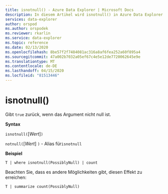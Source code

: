 ```yaml
---
title: isnotnull() - Azure Data Explorer | Microsoft Docs
description: In diesem Artikel wird isnotnull() in Azure Data Explorer beschrieben.
services: data-explorer
author: orspod
ms.author: orspodek
ms.reviewer: rkarlin
ms.service: data-explorer
ms.topic: reference
ms.date: 02/13/2020
ms.openlocfilehash: 8be57f2f7484081ac316a8af6fea252a60f895a4
ms.sourcegitcommit: 47a002b7032a05ef67c4e5e12de7720062645e9e
ms.translationtype: MT
ms.contentlocale: de-DE
ms.lasthandoff: 04/15/2020
ms.locfileid: "81513446"
---
```

# <a name="isnotnull"></a>isnotnull()

Gibt `true` zurück, wenn das Argument nicht null ist.

**Syntax**

`isnotnull(`[*Wert*]`)`

`notnull(`[*Wert*] `)` - Alias für`isnotnull`

**Beispiel**

```kusto
T | where isnotnull(PossiblyNull) | count
```

Beachten Sie, dass es andere Möglichkeiten gibt, diesen Effekt zu erreichen:

```kusto
T | summarize count(PossiblyNull)
```
